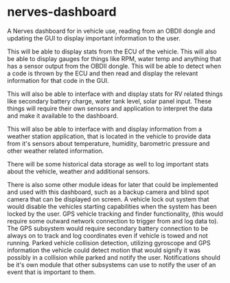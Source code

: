# nerves-dashboard

A Nerves dashboard for in vehicle use, reading from an OBDII dongle and updating the GUI to display important information to the user.

This will be able to display stats from the ECU of the vehicle.
This will also be able to display gauges for things like RPM, water temp and anything that has a sensor output from the OBDII dongle.
This will be able to detect when a code is thrown by the ECU and then read and display the relevant information for that code in the GUI.

This will also be able to interface with and display stats for RV related things like secondary battery charge, water tank level, solar panel input. These things will require their own sensors and application to interpret the data and make it available to the dashboard.

This will also be able to interface with and display information from a weather station application, that is located in the vehicle to
provide data from it's sensors about temperature, humidity, barometric pressure and other weather related information.

There will be some historical data storage as well to log important stats about the vehicle, weather and additional sensors.

There is also some other module ideas for later that could be implemented and used with this dashboard,
such as a backup camera and blind spot camera that can be displayed on screen. A vehicle lock out system that
would disable the vehicles starting capabilities when the system has been locked by the user.
GPS vehicle tracking and finder functionality, (this would require some outward network connection to trigger from and log data to).
The GPS subsystem would require secondary battery connection to be always on to track and log coordinates even if vehicle is towed and not running. Parked vehicle collision detection, utilizing gyroscope and GPS information the vehicle could detect motion that would signify it was possibly in a collision while parked and notify the user.
Notifications should be it's own module that other subsystems can use to notify the user of an event that is important to them.

